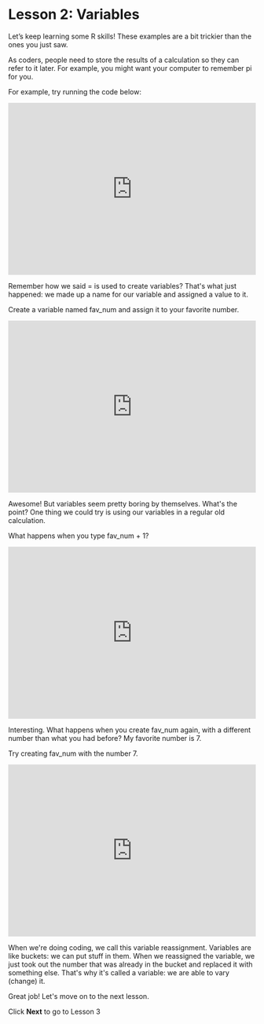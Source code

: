 # Lesson 2: Variables

Let’s keep learning some R skills! These examples are a bit trickier than the ones you just saw.

As coders, people need to store the results of a calculation so they can refer to it later. For example, you might want your computer to remember pi for you.

For example, try running the code below:

<iframe data-type="datacamp" id="example-01" height="350" src="https://uclatall.github.io/mtucker-coding-study/data-camp/dc-variables-1.html" style="border: 0px #ffffff none;" width="100%"></iframe>

Remember how we said = is used to create variables? That's what just happened: we made up a name for our variable and assigned a value to it.

Create a variable named fav_num and assign it to your favorite number.

<iframe data-type="datacamp" id="example-01" height="350" src="https://uclatall.github.io/mtucker-coding-study/data-camp/dc-variables-2.html" style="border: 0px #ffffff none;" width="100%"></iframe>

Awesome! But variables seem pretty boring by themselves. What's the point? One thing we could try is using our variables in a regular old calculation.

What happens when you type fav_num + 1?

<iframe data-type="datacamp" id="example-01" height="350" src="https://uclatall.github.io/mtucker-coding-study/data-camp/dc-variables-3.html" style="border: 0px #ffffff none;" width="100%"></iframe>


Interesting. What happens when you create fav_num again, with a different number than what you had before? My favorite number is 7.

Try creating fav_num with the number 7.

<iframe data-type="datacamp" id="example-01" height="350" src="https://uclatall.github.io/mtucker-coding-study/data-camp/dc-variables-4.html" style="border: 0px #ffffff none;" width="100%"></iframe>

When we're doing coding, we call this variable reassignment. Variables are like buckets: we can put stuff in them. When we reassigned the variable, we just took out the number that was already in the bucket and replaced it with something else. That's why it's called a variable: we are able to vary (change) it.


Great job! Let's move on to the next lesson.

Click **Next** to go to Lesson 3
